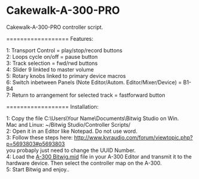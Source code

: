 Cakewalk-A-300-PRO
==================

Cakewalk-A-300-PRO controller script.

==================
Features:

1: Transport Control = play/stop/record buttons <br>
2: Loops cycle on/off = pause button<br>
3: Track selection = fwd/rwd buttons<br>
4: Slider 9 linkted to master volume<br>
5: Rotary knobs linked to primary device macros<br>
6: Switch inbetween Panels (Note Editor/Autom. Editor/Mixer/Device) = B1-B4<br>
7: Return to arrangement for selected track = fastforward button<br>

==================
Installation:

1: Copy the file C:\Users\Your Name\Documents\Bitwig Studio on Win.<br>
   Mac and Linux: ~/Bitwig Studio/Controller Scripts/ <br>
2: Open it in an Editor like Notepad. Do not use word.<br>
3: Follow these steps here: http://www.kvraudio.com/forum/viewtopic.php?p=5693803#p5693803<br>
   you probaply just need to change the UUID Number.<br>
4: Load the <a href="http://filehorst.de/d/belwfazG">A-300 Bitwig.mid</a> file in your A-300 Editor and transmit it to the hardware device. Then select
   the controller map on the A-300.<br>
5: Start Bitwig and enjoy..<br>
